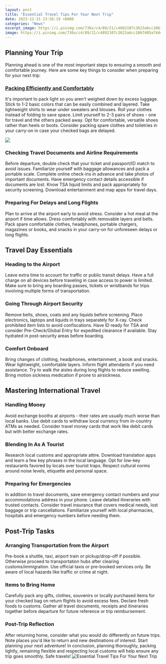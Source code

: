 ```yaml
---
layout: post
title: "Essential Travel Tips For Your Next Trip"
date: 2023-12-31 13:56:19 +0000
categories: "News"
excerpt_image: https://i.pinimg.com/736x/c4/89/21/c4892107c3623a6cc1067405a74d4901.jpg
image: https://i.pinimg.com/736x/c4/89/21/c4892107c3623a6cc1067405a74d4901.jpg
---
```


## Planning Your Trip
Planning ahead is one of the most important steps to ensuring a smooth and comfortable journey. Here are some key things to consider when preparing for your next trip:
### [Packing Efficiently and Comfortably](https://travelokie.github.io/2024-01-01-a-brief-history-of-video-game-ip-wars/) 
It's important to pack light so you aren't weighed down by excess luggage. Stick to 1-2 basic colors that can be easily combined and layered. Take lightweight shirts to wear under sweaters and blouses. Roll your clothes instead of folding to save space. Limit yourself to 2-3 pairs of shoes - one for travel and the others packed away. Opt for comfortable, versatile shoes rather than heels or boots. Consider packing spare clothes and toiletries in your carry-on in case your checked bags are delayed. 

![](https://thetravelbite.com/wp-content/uploads/2018/03/Packing-List-22-Things-Every-Traveler-Needs-2-1000x750.png)
### **Checking Travel Documents and Airline Requirements**
Before departure, double check that your ticket and passport/ID match to avoid issues. Familiarize yourself with baggage allowances and pack a portable scale. Complete online check-ins in advance and take photos of important documents. Have emergency contact details accessible if documents are lost. Know TSA liquid limits and pack appropriately for security screening. Download entertainment and map apps for travel days. 
### **Preparing For Delays and Long Flights** 
Plan to arrive at the airport early to avoid stress. Consider a hot meal at the airport if time allows. Dress comfortably with removable layers and belts. Pack spare comfortable clothes, headphones, portable chargers, magazines or books, and snacks in your carry-on for unforeseen delays or long flights. 
## Travel Day Essentials
### **Heading to the Airport**
Leave extra time to account for traffic or public transit delays. Have a full charge on all devices before traveling in case access to power is limited. Make sure to bring any boarding passes, tickets or wristbands for trips involving multiple forms of transportation. 
### **Going Through Airport Security** 
Remove belts, shoes, coats and any liquids before screening. Place electronics, laptops and liquids in trays separately for X-ray. Check prohibited item lists to avoid confiscations. Have ID ready for TSA and consider Pre-Check/Global Entry for expedited clearance if available. Stay hydrated in post-security areas before boarding.
### **Comfort Onboard**
Bring changes of clothing, headphones, entertainment, a book and snacks. Wear lightweight, comfortable layers. Inform flight attendants if you need assistance. Try to walk the aisles during long flights to reduce swelling. Bring motion sickness medication if prone to airsickness.
## Mastering International Travel 
### **Handling Money** 
Avoid exchange booths at airports - their rates are usually much worse than local banks. Use debit cards to withdraw local currency from in-country ATMs as needed. Consider travel money cards that work like debit cards but with better exchange rates. 
### **Blending In As A Tourist** 
Research local customs and appropriate attire. Download translation apps and learn a few key phrases in the local language. Opt for low-key restaurants favored by locals over tourist traps. Respect cultural norms around noise levels, etiquette and personal space.
### **Preparing for Emergencies** 
In addition to travel documents, save emergency contact numbers and your accommodations address in your phone. Leave detailed itineraries with trusted contacts. Consider travel insurance that covers medical needs, lost baggage or trip cancellations. Familiarize yourself with local pharmacies, hospitals and emergency numbers before needing them.
## Post-Trip Tasks
### **Arranging Transportation from the Airport** 
Pre-book a shuttle, taxi, airport train or pickup/drop-off if possible. Otherwise proceed to transportation hubs after clearing customs/immigration. Use official taxis or pre-booked services only. Be aware of local hazards like traffic or crime at night. 
### **Items to Bring Home** 
Carefully pack any gifts, clothes, souvenirs or locally purchased items for your checked bag on return flights to avoid excess fees. Declare fresh foods to customs. Gather all travel documents, receipts and itineraries together before departure for future reference or trip reimbursement. 
### **Post-Trip Reflection** 
After returning home, consider what you would do differently on future trips. Note places you'd like to return and new destinations of interest. Start planning your next adventure!
In conclusion, planning thoroughly, packing lightly, remaining flexible and respecting local customs will help ensure any trip goes smoothly. Safe travels!
![Essential Travel Tips For Your Next Trip](https://i.pinimg.com/736x/c4/89/21/c4892107c3623a6cc1067405a74d4901.jpg)